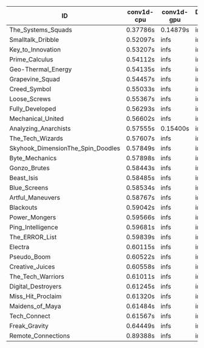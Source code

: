 |ID|conv1d-cpu|conv1d-gpu|DWSPConv2D-gpu|gemm-gpu|avg|
|-|-|-|-|-|-|
|The_Systems_Squads|0.37786s|0.14879s|infs|4.86025s|infs|
|Smalltalk_Dribble|0.52097s|infs|infs|4.78660s|infs|
|Key_to_Innovation|0.53207s|infs|infs|4.85873s|infs|
|Prime_Calculus|0.54112s|infs|infs|4.83829s|infs|
|Geo-Thermal_Energy|0.54135s|infs|infs|4.85354s|infs|
|Grapevine_Squad|0.54457s|infs|infs|4.85078s|infs|
|Creed_Symbol|0.55033s|infs|infs|4.83185s|infs|
|Loose_Screws|0.55367s|infs|infs|4.85243s|infs|
|Fully_Developed|0.56293s|infs|infs|4.86103s|infs|
|Mechanical_United|0.56602s|infs|infs|4.88725s|infs|
|Analyzing_Anarchists|0.57555s|0.15400s|infs|4.88255s|infs|
|The_Tech_Wizards|0.57607s|infs|infs|4.85074s|infs|
|Skyhook_DimensionThe_Spin_Doodles|0.57849s|infs|infs|4.87847s|infs|
|Byte_Mechanics|0.57898s|infs|infs|4.86215s|infs|
|Gonzo_Brutes|0.58443s|infs|infs|4.80693s|infs|
|Beast_Isis|0.58485s|infs|infs|4.84940s|infs|
|Blue_Screens|0.58534s|infs|infs|4.84451s|infs|
|Artful_Maneuvers|0.58767s|infs|infs|5.11034s|infs|
|Blackouts|0.59042s|infs|infs|4.81069s|infs|
|Power_Mongers|0.59566s|infs|infs|4.89770s|infs|
|Ping_Intelligence|0.59681s|infs|infs|4.83596s|infs|
|The_ERROR_List|0.59839s|infs|infs|4.83689s|infs|
|Electra|0.60115s|infs|infs|4.83378s|infs|
|Pseudo_Boom|0.60522s|infs|infs|4.85416s|infs|
|Creative_Juices|0.60558s|infs|infs|4.89805s|infs|
|The_Tech_Warriors|0.61011s|infs|infs|4.86216s|infs|
|Digital_Destroyers|0.61245s|infs|infs|4.84397s|infs|
|Miss_Hit_Proclaim|0.61320s|infs|infs|4.84851s|infs|
|Maidens_of_Maya|0.61484s|infs|infs|4.89898s|infs|
|Tech_Connect|0.61567s|infs|infs|4.85640s|infs|
|Freak_Gravity|0.64449s|infs|infs|4.91798s|infs|
|Remote_Connections|0.89388s|infs|infs|4.91903s|infs|
